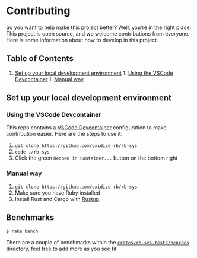 # Contributing

So you want to help make this project better? Well, you're in the right place. This project is open source, and we
welcome contributions from everyone. Here is some information about how to develop in this project.

<!-- regenerate TOC with `md-doc CONTRIBUTING.md --min-depth 1` -->
<!-- toc -->

## Table of Contents

1. [Set up your local development environment](#set-up-your-local-development-environment) 1.
[Using the VSCode Devcontainer](#using-the-vscode-devcontainer) 1. [Manual way](#manual-way)
<!-- tocstop -->

## Set up your local development environment

### Using the VSCode Devcontainer

This repo contains a [VSCode Devcontainer](https://code.visualstudio.com/docs/containers/devcontainer) configuration to
make contribution easier. Here are the steps to use it:

1. `git clone https://github.com/oxidize-rb/rb-sys`
2. `code ./rb-sys`
3. Click the green `Reopen in Container...` button on the bottom right

### Manual way

1. `git clone https://github.com/oxidize-rb/rb-sys`
2. Make sure you have Ruby installed
3. Install Rust and Cargo with [Rustup](https://rustup.rs/).

## Benchmarks

```sh
$ rake bench
```

There are a couple of benchmarks within the [`crates/rb-sys-tests/benches`](./crates/rb-sys-tests/benches/) directory,
feel free to add more as you see fit.
